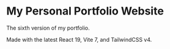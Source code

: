# My Personal Portfolio Website

The sixth version of my portfolio.

Made with the latest React 19, Vite 7, and TailwindCSS v4.

